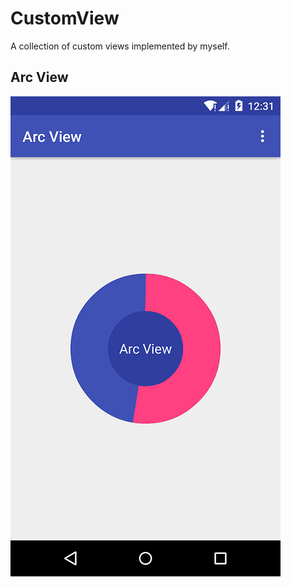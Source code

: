 # CustomView
A collection of custom views implemented by myself.

## Arc View

![arc view demo](https://github.com/StupidL/CustomView/blob/master/art/arc_view.png)  
